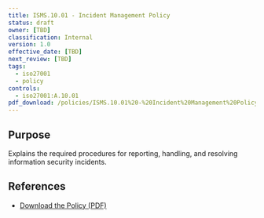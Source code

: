 ```yaml
---
title: ISMS.10.01 - Incident Management Policy
status: draft
owner: [TBD]
classification: Internal
version: 1.0
effective_date: [TBD]
next_review: [TBD]
tags:
  - iso27001
  - policy
controls:
  - iso27001:A.10.01
pdf_download: /policies/ISMS.10.01%20-%20Incident%20Management%20Policy.pdf
---
```


## Purpose
Explains the required procedures for reporting, handling, and resolving information security incidents.

## References
- [Download the Policy (PDF)](/policies/ISMS.10.01%20-%20Incident%20Management%20Policy.pdf)
